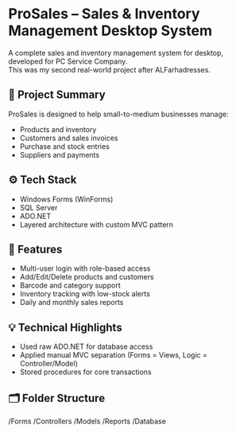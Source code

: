 # ProSales – Sales & Inventory Management Desktop System

A complete sales and inventory management system for desktop, developed for PC Service Company.  
This was my second real-world project after ALFarhadresses.

## 🧾 Project Summary

ProSales is designed to help small-to-medium businesses manage:
- Products and inventory
- Customers and sales invoices
- Purchase and stock entries
- Suppliers and payments

## ⚙️ Tech Stack
- Windows Forms (WinForms)
- SQL Server
- ADO.NET
- Layered architecture with custom MVC pattern

## 🎯 Features
- Multi-user login with role-based access
- Add/Edit/Delete products and customers
- Barcode and category support
- Inventory tracking with low-stock alerts
- Daily and monthly sales reports

## 💡 Technical Highlights
- Used raw ADO.NET for database access
- Applied manual MVC separation (Forms = Views, Logic = Controller/Model)
- Stored procedures for core transactions

## 🗂️ Folder Structure
/Forms
/Controllers
/Models
/Reports
/Database
